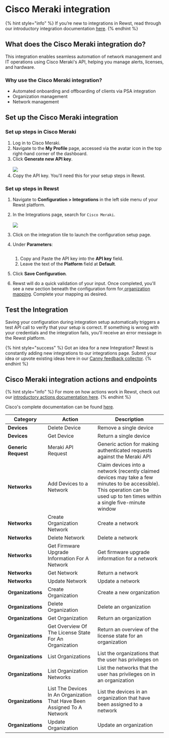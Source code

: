 # Cisco Meraki integration

{% hint style="info" %}
If you’re new to integrations in Rewst, read through our introductory integration documentation [here](https://docs.rewst.help/documentation/integrations).
{% endhint %}

## What does the Cisco Meraki integration do?

This integration enables seamless automation of network management and IT operations using Cisco Meraki's API, helping you manage alerts, licenses, and hardware.

### Why use the Cisco Meraki integration?

* Automated onboarding and offboarding of clients via PSA integration
* Organization management
* Network management

## Set up the Cisco Meraki integration

### Set up steps in Cisco Meraki

1. Log in to Cisco Meraki.
2. Navigate to the **My Profile** page, accessed via the avatar icon in the top right-hand corner of the dashboard.
3. Click **Generate new API key**.\
   \
   ![](<../../../../../.gitbook/assets/Screenshot 2025-02-26 at 2.01.48 PM.png>)
4. Copy the API key. You'll need this for your setup steps in Rewst.

### Set up steps in Rewst

1. Navigate to **Configuration > Integrations** in the left side menu of your Rewst platform.
2. In the Integrations page, search for `Cisco Meraki`.\
   \
   ![](<../../../../../.gitbook/assets/Screenshot 2025-02-26 at 9.58.00 AM.png>)
3. Click on the integration tile to launch the configuration setup page.
4.  Under **Parameters**:

    <figure><img src="../../../../../.gitbook/assets/Screenshot 2025-02-26 at 10.37.16 AM.png" alt=""><figcaption></figcaption></figure>

    1. Copy and Paste the API key into the **API key** field.
    2. Leave the text of the **Platform** field at **Default**.
5. Click **Save Configuration**.
6. Rewst will do a quick validation of your input. Once completed, you'll see a new section beneath the configuration form for[ organization mapping](https://docs.rewst.help/documentation/integrations#what-is-organization-mapping). Complete your mapping as desired.&#x20;

## Test the Integration

Saving your configuration during integration setup automatically triggers a test API call to verify that your setup is correct. If something is wrong with your credentials and the integration fails, you'll receive an error message in the Rewst platform.

{% hint style="success" %}
Got an idea for a new Integration? Rewst is constantly adding new integrations to our integrations page. Submit your idea or upvote existing ideas here in our [Canny feedback collector](https://rewst.canny.io/integrations).
{% endhint %}

## Cisco Meraki integration actions and endpoints

{% hint style="info" %}
For more on how actions work in Rewst, check out our [introductory actions documentation here](https://docs.rewst.help/documentation/workflows/actions-in-rewst).
{% endhint %}

Cisco's complete documentation can be found [here](../../../../../updates/roc-open-mics/roc-open-mics-north-america/2022-roc-open-mics/may-27th-2022-graph-api.md).

| Category            | Action                                                                   | Description                                                                                                                                                                    |
| ------------------- | ------------------------------------------------------------------------ | ------------------------------------------------------------------------------------------------------------------------------------------------------------------------------ |
| **Devices**         | Delete Device                                                            | Remove a single device                                                                                                                                                         |
| **Devices**         | Get Device                                                               | Return a single device                                                                                                                                                         |
| **Generic Request** | Meraki API Request                                                       | Generic action for making authenticated requests against the Meraki API                                                                                                        |
| **Networks**        | Add Devices to a Network                                                 | Claim devices into a network (recently claimed devices may take a few minutes to be accessible). This operation can be used up to ten times within a single five-minute window |
| **Networks**        | Create Organization Network                                              | Create a network                                                                                                                                                               |
| **Networks**        | Delete Network                                                           | Delete a network                                                                                                                                                               |
| **Networks**        | Get Firmware Upgrade Information For A Network                           | Get firmware upgrade information for a network                                                                                                                                 |
| **Networks**        | Get Network                                                              | Return a network                                                                                                                                                               |
| **Networks**        | Update Network                                                           | Update a network                                                                                                                                                               |
| **Organizations**   | Create Organization                                                      | Create a new organization                                                                                                                                                      |
| **Organizations**   | Delete Organization                                                      | Delete an organization                                                                                                                                                         |
| **Organizations**   | Get Organization                                                         | Return an organization                                                                                                                                                         |
| **Organizations**   | Get Overview Of The License State For An Organization                    | Return an overview of the license state for an organization                                                                                                                    |
| **Organizations**   | List Organizations                                                       | List the organizations that the user has privileges on                                                                                                                         |
| **Organizations**   | List Organization Networks                                               | List the networks that the user has privileges on in an organization                                                                                                           |
| **Organizations**   | List The Devices In An Organization That Have Been Assigned To A Network | List the devices in an organization that have been assigned to a network                                                                                                       |
| **Organizations**   | Update Organization                                                      | Update an organization                                                                                                                                                         |
